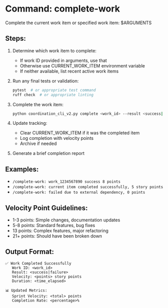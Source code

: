# Command: complete-work

Complete the current work item or specified work item: $ARGUMENTS

## Steps:

1. Determine which work item to complete:
   - If work ID provided in arguments, use that
   - Otherwise use CURRENT_WORK_ITEM environment variable
   - If neither available, list recent active work items

2. Run any final tests or validation:
   ```bash
   pytest  # or appropriate test command
   ruff check  # or appropriate linting
   ```

3. Complete the work item:
   ```bash
   python coordination_cli_v2.py complete <work_id> --result <success|failure> --velocity <points>
   ```

4. Update tracking:
   - Clear CURRENT_WORK_ITEM if it was the completed item
   - Log completion with velocity points
   - Archive if needed

5. Generate a brief completion report

## Examples:

- `/complete-work: work_1234567890 success 8 points`
- `/complete-work: current item completed successfully, 5 story points`
- `/complete-work: failed due to external dependency, 0 points`

## Velocity Point Guidelines:

- 1-3 points: Simple changes, documentation updates
- 5-8 points: Standard features, bug fixes
- 13 points: Complex features, major refactoring
- 21+ points: Should have been broken down

## Output Format:

```
✅ Work Completed Successfully
   Work ID: <work_id>
   Result: <success|failure>
   Velocity: <points> story points
   Duration: <time_elapsed>
   
📊 Updated Metrics:
   Sprint Velocity: <total> points
   Completion Rate: <percentage>%
```
